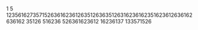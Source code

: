 1
5
12356162735715263616236126351263635126316236162351623612636162636162
35126
516236
526361623612
16236137
133571526
